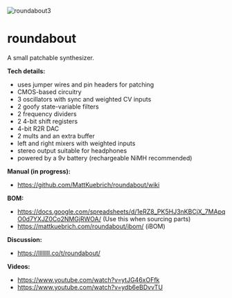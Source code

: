 ![roundabout3](https://user-images.githubusercontent.com/1854586/172068927-263c8054-6ef1-411d-a546-8c2ccda537c7.jpg)

# roundabout

A small patchable synthesizer. 

**Tech details:**
* uses jumper wires and pin headers for patching
* CMOS-based circuitry
* 3 oscillators with sync and weighted CV inputs
* 2 goofy state-variable filters
* 2 frequency dividers
* 2 4-bit shift registers
* 4-bit R2R DAC
* 2 mults and an extra buffer
* left and right mixers with weighted inputs
* stereo output suitable for headphones
* powered by a 9v battery (rechargeable NiMH recommended)

**Manual (in progress):**
* https://github.com/MattKuebrich/roundabout/wiki

**BOM:**
* https://docs.google.com/spreadsheets/d/1eRZ8_PK5HJ3nKBCjX_7MApqO0d7YXJZ0Co2NMGjRWOA/ (Use this when sourcing parts)
* https://mattkuebrich.com/roundabout/ibom/ (iBOM)

**Discussion:**
* https://llllllll.co/t/roundabout/

**Videos:**
* https://www.youtube.com/watch?v=ytJG46xOFfk
* https://www.youtube.com/watch?v=ydb6eBDvvTU


